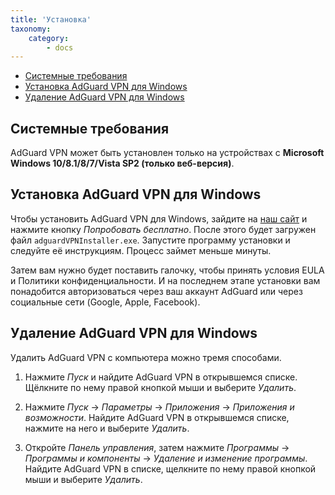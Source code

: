 ```yaml
---
title: 'Установка'
taxonomy:
    category:
        - docs
---
```


* [Системные требования](#requirements)
* [Установка AdGuard VPN для Windows](#install)
* [Удаление AdGuard VPN для Windows](#uninstall)

<a name="requirements"></a>

## Системные требования

AdGuard VPN может быть установлен только на устройствах с **Microsoft Windows 10/8.1/8/7/Vista SP2 (только веб-версия)**.

<a name="install"></a>

## Установка AdGuard VPN для Windows 

Чтобы установить AdGuard VPN для Windows, зайдите на [наш сайт](https://adguard-vpn.com/en/welcome.html) и нажмите кнопку *Попробовать бесплатно*. После этого будет загружен файл `adguardVPNInstaller.exe`. Запустите программу установки и следуйте её инструкциям. Процесс займет меньше минуты. 

Затем вам нужно будет поставить галочку, чтобы принять условия EULA и Политики конфиденциальности. И на последнем этапе установки вам понадобится авторизоваться через ваш аккаунт AdGuard или через социальные сети (Google, Apple, Facebook).

<a name="uninstall"></a>

## Удаление AdGuard VPN для Windows

Удалить AdGuard VPN с компьютера можно тремя способами.

1. Нажмите *Пуск* и найдите AdGuard VPN в открывшемся списке. Щёлкните по нему правой кнопкой мыши и выберите *Удалить*.

2. Нажмите *Пуск* -> *Параметры* -> *Приложения* -> *Приложения и возможности*. Найдите AdGuard VPN в открывшемся списке, нажмите на него и выберите *Удалить*.

3. Откройте *Панель управления*, затем нажмите *Программы* -> *Программы и компоненты* -> *Удаление и изменение программы*. Найдите AdGuard VPN в списке, щелкните по нему правой кнопкой мыши и выберите *Удалить*.